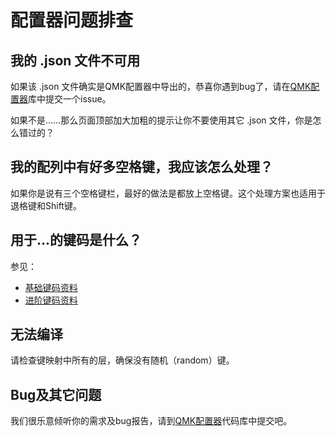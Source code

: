 # 配置器问题排查

<!---
  original document: 0.15.12:docs/configurator_troubleshooting.md
  git diff 0.15.12 HEAD -- docs/configurator_troubleshooting.md | cat
-->

## 我的 .json 文件不可用

如果该 .json 文件确实是QMK配置器中导出的，恭喜你遇到bug了，请在[QMK配置器](https://github.com/qmk/qmk_configurator/issues)库中提交一个issue。

如果不是……那么页面顶部加大加粗的提示让你不要使用其它 .json 文件，你是怎么错过的？

## 我的配列中有好多空格键，我应该怎么处理？

如果你是说有三个空格键栏，最好的做法是都放上空格键。这个处理方案也适用于退格键和Shift键。

## 用于...的键码是什么？

参见：

* [基础键码资料](zh-cn/keycodes_basic.md)
* [进阶键码资料](zh-cn/feature_advanced_keycodes.md)

## 无法编译

请检查键映射中所有的层，确保没有随机（random）键。

## Bug及其它问题

我们很乐意倾听你的需求及bug报告，请到[QMK配置器](https://github.com/qmk/qmk_configurator/issues)代码库中提交吧。
